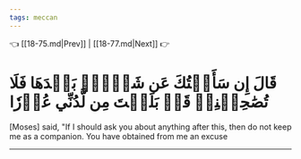 ```yaml
---
tags: meccan
---
```


👈 [[18-75.md|Prev]] | [[18-77.md|Next]] 👉

# قَالَ إِن سَأَلۡتُكَ عَن شَيۡءِۭ بَعۡدَهَا فَلَا تُصَٰحِبۡنِيۖ قَدۡ بَلَغۡتَ مِن لَّدُنِّي عُذۡرٗا

[Moses] said, "If I should ask you about anything after this, then do not keep me as a companion. You have obtained from me an excuse

---

